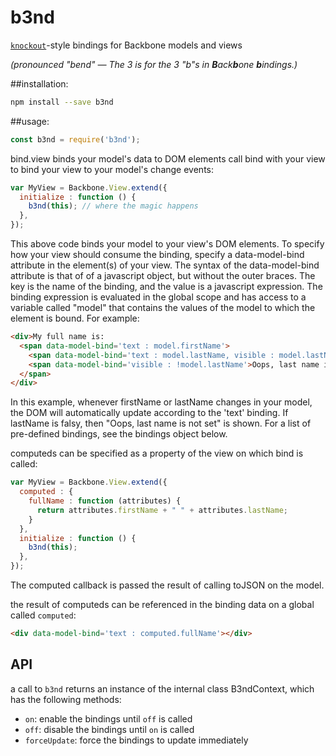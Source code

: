 # b3nd
 [`knockout`](http://knockoutjs.com/)-style bindings for Backbone models and views

_(pronounced "bend" — The 3 is for the 3 "b"s in <b>B</b>ack<b>b</b>one <b>b</b>indings.)_

##installation:
```sh
npm install --save b3nd
```

##usage:
```js
const b3nd = require('b3nd');
```
bind.view binds your model's data to DOM elements
call bind with your view to bind your view to your model's change events:
```js
var MyView = Backbone.View.extend({
  initialize : function () {
    b3nd(this); // where the magic happens
  },
});
```
This above code binds your model to your view's DOM elements.
To specify how your view should consume the binding, specify a data-model-bind
attribute in the element(s) of your view. The syntax of the data-model-bind attribute
is that of of a javascript object, but without the outer braces. The key is the name
of the binding, and the value is a javascript expression. The binding expression is
evaluated in the global scope and has access to a variable called "model" that
contains the values of the model to which the element is bound. For example:

```html
<div>My full name is:
  <span data-model-bind='text : model.firstName'>
    <span data-model-bind='text : model.lastName, visible : model.lastName'>
    <span data-model-bind='visible : !model.lastName'>Oops, last name is not set</span>
  </span>
</div>
```

In this example, whenever firstName or lastName changes in your model, the DOM
will automatically update according to the 'text' binding. If lastName is falsy,
then "Oops, last name is not set" is shown. For a list of pre-defined bindings,
see the bindings object below.

computeds can be specified as a property of the view on which bind is called:

```js
var MyView = Backbone.View.extend({
  computed : {
    fullName : function (attributes) {
      return attributes.firstName + " " + attributes.lastName;
    }
  },
  initialize : function () {
    b3nd(this);
  },
});
```

The computed callback is passed the result of calling toJSON on the model.

the result of computeds can be referenced in the binding data on a global called `computed`:
```html
<div data-model-bind='text : computed.fullName'></div>
```

## API
a call to `b3nd` returns an instance of the internal class B3ndContext, which has the following methods:

* `on`: enable the bindings until `off` is called
* `off`: disable the bindings until `on` is called
* `forceUpdate`: force the bindings to update immediately

